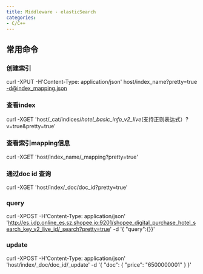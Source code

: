 ```yaml
---
title: Middleware - elasticSearch
categories:
- C/C++
---
```




## 常用命令
### 创建索引
curl -XPUT -H'Content-Type: application/json'  host/index_name?pretty=true -d@index_mapping.json 

### 查看index
curl -XGET 'host/_cat/indices/*hotel_basic_info_v2_live*(支持正则表达式）?v=true&pretty=true'

### 查看索引mapping信息
curl -XGET 'host/index_name/_mapping?pretty=true'

### 通过doc id 查询
curl -XGET  'host/index/_doc/doc_id?pretty=true'

### query
curl -XPOST -H'Content-Type: application/json' 'http://es.i.dp.online_es.sz.shopee.io:9201/shopee_digital_purchase_hotel_search_key_v2_live_id/_search?pretty=true' -d '{
"query":{}}'


### update
curl -XPOST  -H'Content-Type: application/json' 'host/index/_doc/doc_id/_update' -d '{
"doc": {
    "price": "6500000001"
}
}'

